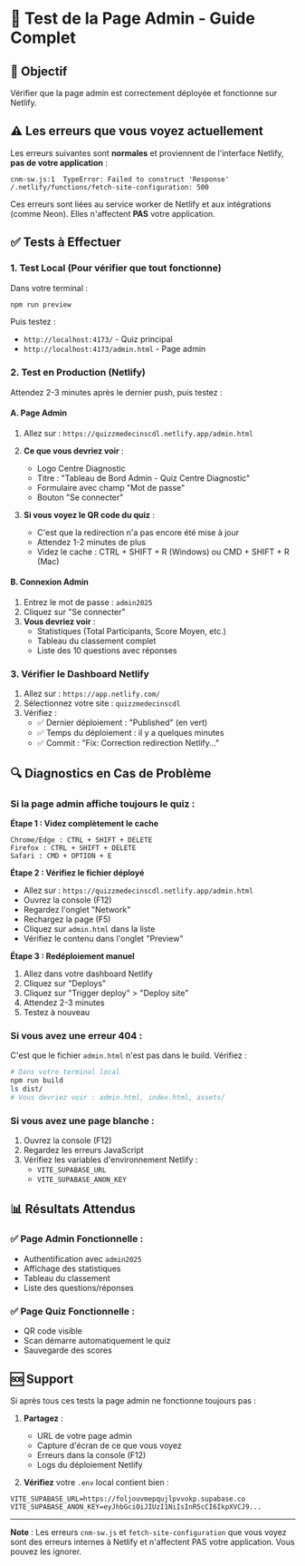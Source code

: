 # 🧪 Test de la Page Admin - Guide Complet

## 🎯 Objectif
Vérifier que la page admin est correctement déployée et fonctionne sur Netlify.

## ⚠️ Les erreurs que vous voyez actuellement

Les erreurs suivantes sont **normales** et proviennent de l'interface Netlify, **pas de votre application** :

```
cnm-sw.js:1  TypeError: Failed to construct 'Response'
/.netlify/functions/fetch-site-configuration: 500
```

Ces erreurs sont liées au service worker de Netlify et aux intégrations (comme Neon). Elles n'affectent **PAS** votre application.

## ✅ Tests à Effectuer

### 1. **Test Local** (Pour vérifier que tout fonctionne)

Dans votre terminal :
```bash
npm run preview
```

Puis testez :
- `http://localhost:4173/` - Quiz principal
- `http://localhost:4173/admin.html` - Page admin

### 2. **Test en Production (Netlify)**

Attendez 2-3 minutes après le dernier push, puis testez :

#### A. Page Admin
1. Allez sur : `https://quizzmedecinscdl.netlify.app/admin.html`
2. **Ce que vous devriez voir** :
   - Logo Centre Diagnostic
   - Titre : "Tableau de Bord Admin - Quiz Centre Diagnostic"
   - Formulaire avec champ "Mot de passe"
   - Bouton "Se connecter"

3. **Si vous voyez le QR code du quiz** :
   - C'est que la redirection n'a pas encore été mise à jour
   - Attendez 1-2 minutes de plus
   - Videz le cache : CTRL + SHIFT + R (Windows) ou CMD + SHIFT + R (Mac)

#### B. Connexion Admin
1. Entrez le mot de passe : `admin2025`
2. Cliquez sur "Se connecter"
3. **Vous devriez voir** :
   - Statistiques (Total Participants, Score Moyen, etc.)
   - Tableau du classement complet
   - Liste des 10 questions avec réponses

### 3. **Vérifier le Dashboard Netlify**

1. Allez sur : `https://app.netlify.com/`
2. Sélectionnez votre site : `quizzmedecinscdl`
3. Vérifiez :
   - ✅ Dernier déploiement : "Published" (en vert)
   - ✅ Temps du déploiement : il y a quelques minutes
   - ✅ Commit : "Fix: Correction redirection Netlify..."

## 🔍 Diagnostics en Cas de Problème

### Si la page admin affiche toujours le quiz :

**Étape 1 : Videz complètement le cache**
```
Chrome/Edge : CTRL + SHIFT + DELETE
Firefox : CTRL + SHIFT + DELETE
Safari : CMD + OPTION + E
```

**Étape 2 : Vérifiez le fichier déployé**
- Allez sur : `https://quizzmedecinscdl.netlify.app/admin.html`
- Ouvrez la console (F12)
- Regardez l'onglet "Network"
- Rechargez la page (F5)
- Cliquez sur `admin.html` dans la liste
- Vérifiez le contenu dans l'onglet "Preview"

**Étape 3 : Redéploiement manuel**
1. Allez dans votre dashboard Netlify
2. Cliquez sur "Deploys"
3. Cliquez sur "Trigger deploy" > "Deploy site"
4. Attendez 2-3 minutes
5. Testez à nouveau

### Si vous avez une erreur 404 :

C'est que le fichier `admin.html` n'est pas dans le build. Vérifiez :
```bash
# Dans votre terminal local
npm run build
ls dist/
# Vous devriez voir : admin.html, index.html, assets/
```

### Si vous avez une page blanche :

1. Ouvrez la console (F12)
2. Regardez les erreurs JavaScript
3. Vérifiez les variables d'environnement Netlify :
   - `VITE_SUPABASE_URL`
   - `VITE_SUPABASE_ANON_KEY`

## 📊 Résultats Attendus

### ✅ Page Admin Fonctionnelle :
- Authentification avec `admin2025`
- Affichage des statistiques
- Tableau du classement
- Liste des questions/réponses

### ✅ Page Quiz Fonctionnelle :
- QR code visible
- Scan démarre automatiquement le quiz
- Sauvegarde des scores

## 🆘 Support

Si après tous ces tests la page admin ne fonctionne toujours pas :

1. **Partagez** :
   - URL de votre page admin
   - Capture d'écran de ce que vous voyez
   - Erreurs dans la console (F12)
   - Logs du déploiement Netlify

2. **Vérifiez** votre `.env` local contient bien :
```
VITE_SUPABASE_URL=https://foljouvmepqujlpvvokp.supabase.co
VITE_SUPABASE_ANON_KEY=eyJhbGciOiJIUzI1NiIsInR5cCI6IkpXVCJ9...
```

---

**Note** : Les erreurs `cnm-sw.js` et `fetch-site-configuration` que vous voyez sont des erreurs internes à Netlify et n'affectent PAS votre application. Vous pouvez les ignorer.
